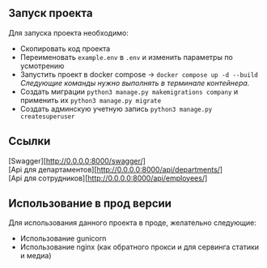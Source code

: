 ## Запуск проекта

Для запуска проекта необходимо:

- Скопировать код проекта
- Переименовать `example.env` в `.env` и изменить параметры по усмотрению
- Запустить проект в docker compose -> `docker compose up -d --build`
  _Следующие команды нужно выполнять в терминале контейнера._
- Создать миграции `python3 manage.py makemigrations company` и применить их `python3 manage.py migrate`
- Создать админскую учетную запись `python3 manage.py createsuperuser`

## Ссылки

[Swagger][http://0.0.0.0:8000/swagger/]  
[Api для департаментов][http://0.0.0.0:8000/api/departments/]  
[Api для сотрудников][http://0.0.0.0:8000/api/employees/]

## Использование в прод версии

Для использования данного проекта в проде, желательно следующие:

- Использование gunicorn
- Использование nginx (как обратного прокси и для сервинга статики и медиа)
